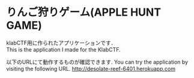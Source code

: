 りんご狩りゲーム(APPLE HUNT GAME)
======================
klabCTF用に作られたアプリケーションです．  
This is the application I made for the KlabCTF.

以下のURLにて動作するものが確認できます.
You can try the application by visiting the following URL.
http://desolate-reef-6401.herokuapp.com
